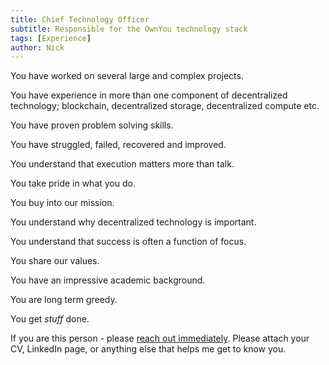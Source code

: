 ```yaml
---
title: Chief Technology Officer
subtitle: Responsible for the OwnYou technology stack
tags: [Experience]
author: Nick
---
```


You have worked on several large and complex projects.

You have experience in more than one component of decentralized technology; blockchain, decentralized storage, decentralized compute etc.

You have proven problem solving skills.

You have struggled, failed, recovered and improved.

You understand that execution matters more than talk.

You take pride in what you do.

You buy into our mission.

You understand why decentralized technology is important.

You understand that success is often a function of focus.

You share our values.

You have an impressive academic background.

You are long term greedy.

You get _stuff_ done.

If you are this person - please [reach out immediately](https://calendly.com/nlongcroft-1/intro-call).
Please attach your CV, LinkedIn page, or anything else that helps me get to know you.
